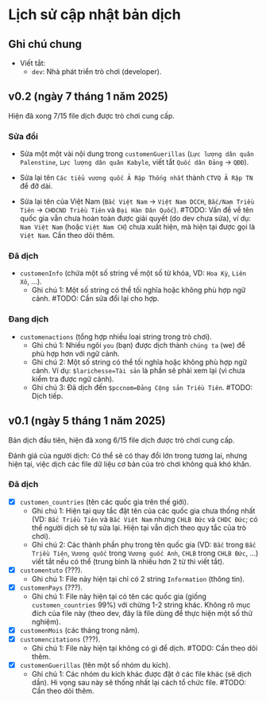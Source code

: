 # Lịch sử cập nhật bản dịch

## Ghi chú chung

- Viết tắt:
    - `dev`: Nhà phát triển trò chơi (developer).

## v0.2 (ngày 7 tháng 1 năm 2025)

Hiện đã xong 7/15 file dịch được trò chơi cung cấp.

### Sửa đổi

- Sửa một một vài nội dung trong `customenGuerillas` (`Lực lượng dân quân Palenstine`, `Lực lượng dân quân Kabyle`, viết tắt `Quốc dân Đảng` -> `QĐĐ`).

- Sửa lại tên `Các tiểu vương quốc Ả Rập Thống nhất` thành `CTVQ Ả Rập TN` để đỡ dài.

- Sửa lại tên của Việt Nam (`Bắc Việt Nam` -> `Việt Nam DCCH`, `Bắc/Nam Triều Tiên` -> `CHDCND Triều Tiên` và `Đại Hàn Dân Quốc`). #TODO: Vấn đề về tên quốc gia vẫn chưa hoàn toàn được giải quyết (do dev chưa sửa), ví dụ: `Nam Việt Nam` (hoặc `Việt Nam CH`) chưa xuất hiện, mà hiện tại được gọi là `Việt Nam`. Cần theo dõi thêm. 

### Đã dịch

- `customenInfo` (chứa một số string về một số từ khóa, VD: `Hoa Kỳ`, `Liên Xô`, ...).
    - Ghi chú 1: Một số string có thể tối nghĩa hoặc không phù hợp ngữ cảnh. #TODO: Cần sửa đổi lại cho hợp.

### Đang dịch

- `customenactions` (tổng hợp nhiều loại string trong trò chơi). 
    - Ghi chú 1: Nhiều ngôi `you` (bạn) được dịch thành `chúng ta` (we) để phù hợp hơn với ngữ cảnh. 
    - Ghi chú 2: Một số string có thể tối nghĩa hoặc không phù hợp ngữ cảnh. Ví dụ: `$larichesse=Tài sản` là phần sẽ phải xem lại (vì chưa kiểm tra được ngữ cảnh).
    - Ghi chú 3: Đã dịch đến `$pccnom=Đảng Cộng sản Triều Tiên`. #TODO: Dịch tiếp.

## v0.1 (ngày 5 tháng 1 năm 2025)

Bản dịch đầu tiên, hiện đã xong 6/15 file dịch được trò chơi cung cấp.

Đánh giá của người dịch: Có thể sẽ có thay đổi lớn trong tương lai, nhưng hiện tại, việc dịch các file dữ liệu cơ bản của trò chơi không quá khó khăn.

### Đã dịch

- [x] `customen_countries` (tên các quốc gia trên thế giới).
    - Ghi chú 1: Hiện tại quy tắc đặt tên của các quốc gia chưa thống nhất (VD: `Bắc Triều Tiên` và `Bắc Việt Nam` nhưng `CHLB Đức` và `CHDC Đức`; có thể người dịch sẽ tự sửa lại. Hiện tại vẫn dịch theo quy tắc của trò chơi).
    - Ghi chú 2: Các thành phần phụ trong tên quốc gia (VD: `Bắc` trong `Bắc Triều Tiên`, `Vương quốc` trong `Vương quốc Anh`, `CHLB` trong `CHLB Đức`, ...) viết tắt nếu có thể (trung bình là nhiều hơn 2 từ thì viết tắt).
- [x] `customentuto` (???).
    - Ghi chú 1: File này hiện tại chỉ có 2 string `Information` (thông tin).
- [x] `customenPays` (???).
    - Ghi chú 1: File này hiện tại có tên các quốc gia (giống `customen_countries` 99%) với chừng 1-2 string khác. Không rõ mục đích của file này (theo dev, đây là file dùng để thực hiện một số thử nghiệm).
- [x] `customenMois` (các tháng trong năm).
- [x] `customencitations` (???).
    - Ghi chú 1: File này hiện tại không có gì để dịch. #TODO: Cần theo dõi thêm.
- [x] `customenGuerillas` (tên một số nhóm du kích).
    - Ghi chú 1: Các nhóm du kích khác được đặt ở các file khác (sẽ dịch dần). Hi vọng sau này sẽ thống nhất lại cách tổ chức file. #TODO: Cần theo dõi thêm.
